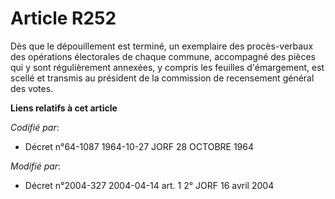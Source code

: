 # Article R252

Dès que le dépouillement est terminé, un exemplaire des procès-verbaux des opérations électorales de chaque commune,
accompagné des pièces qui y sont régulièrement annexées, y compris les feuilles d'émargement, est scellé et transmis au
président de la commission de recensement général des votes.

**Liens relatifs à cet article**

_Codifié par_:

  - Décret n°64-1087 1964-10-27 JORF 28 OCTOBRE 1964

_Modifié par_:

  - Décret n°2004-327 2004-04-14 art. 1 2° JORF 16 avril 2004
